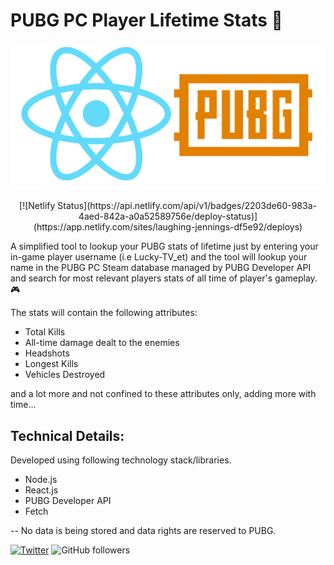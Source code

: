 # PUBG PC Player Lifetime Stats 📃

<p align="center">
  <img src="https://github.com/mrtehseen/pubg-players-stats-react/blob/master/public/PUBGapiWithReact.png">
</p>
<p align="center">
[![Netlify Status](https://api.netlify.com/api/v1/badges/2203de60-983a-4aed-842a-a0a52589756e/deploy-status)](https://app.netlify.com/sites/laughing-jennings-df5e92/deploys)</p>
A simplified tool to lookup your PUBG stats of lifetime just by entering your in-game player username (i.e Lucky-TV_et) and the tool will lookup your name in the PUBG PC Steam database managed by PUBG Developer API and search for most relevant players stats of all time of player's gameplay. 🎮

The stats will contain the following attributes:
- Total Kills
- All-time damage dealt to the enemies
- Headshots
- Longest Kills
- Vehicles Destroyed

and a lot more and not confined to these attributes only, adding more with time...

## Technical Details:

Developed using following technology stack/libraries.

- Node.js
- React.js
- PUBG Developer API
- Fetch


-- No data is being stored and data rights are reserved to PUBG.



[![Twitter](https://img.shields.io/twitter/follow/thetehseen.svg?style=social&label=Follow)](https://twitter.com/thetehseen/)
![GitHub followers](https://img.shields.io/github/followers/mrtehseen?label=GitHub&style=social)

